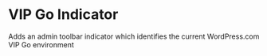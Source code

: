 # VIP Go Indicator

Adds an admin toolbar indicator which identifies the current WordPress.com VIP Go environment
